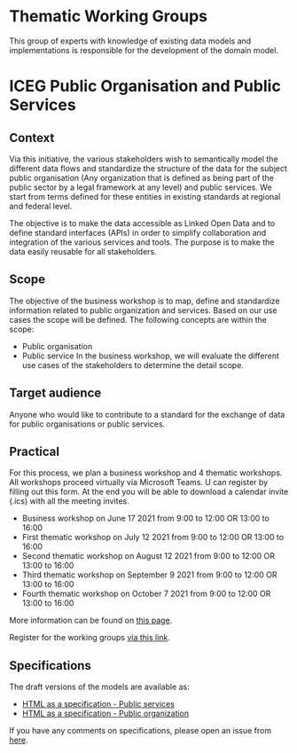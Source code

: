 # Thematic Working Groups

This group of experts with knowledge of existing data models and implementations is responsible for the development of the domain model. 

# ICEG Public Organisation and Public Services
## Context
Via this initiative, the various stakeholders wish to semantically model the different data flows and standardize the structure of the data for the subject public organisation (Any organization that is defined as being part of the public sector by a legal framework at any level) and public services. We start from terms defined for these entities in existing standards at regional and federal level.

The objective is to make the data accessible as Linked Open Data and to define standard interfaces (APIs) in order to simplify collaboration and integration of the various services and tools. The purpose is to make the data easily reusable for all stakeholders.
 
## Scope
The objective of the business workshop is to map, define and standardize information related to public organization and services. Based on our use cases the scope will be defined.
The following concepts are within the scope:
- Public organisation
- Public service
In the business workshop, we will evaluate the different use cases of the stakeholders to determine the detail scope.
 
## Target audience
Anyone who would like to contribute to a standard for the exchange of data for public organisations or public services.
 
## Practical
For this process, we plan a business workshop and 4 thematic workshops. All workshops proceed virtually via Microsoft Teams.
U can register by filling out this form. At the end you will be able to download a calendar invite (.ics) with all the meeting invites.
 
- Business workshop on June 17 2021 from 9:00 to 12:00 OR 13:00 to 16:00
- First thematic workshop on July 12 2021 from 9:00 to 12:00 OR 13:00 to 16:00
- Second thematic workshop on August 12 2021 from 9:00 to 12:00 OR 13:00 to 16:00
- Third thematic workshop on September 9 2021 from 9:00 to 12:00 OR 13:00 to 16:00
- Fourth thematic workshop on October 7 2021 from 9:00 to 12:00 OR 13:00 to 16:00
 
More information can be found on [this page](https://github.com/belgif/thematic/blob/master/org-services/Working%20group%20charter%20ICEG%20Public%20organisation%20and%20public%20services.docx).

Register for the working groups [via this link](https://ghentunipss.eu.qualtrics.com/jfe/form/SV_06wtzGyuCLCx7AW).

## Specifications

The draft versions of the models are available as: 

- [HTML as a specification - Public services](https://belgif.github.io/thematic/models/public%20services/index_en.html)
- [HTML as a specification - Public organization](https://belgif.github.io/thematic/models/public%20organisation/index_en.html) 

If you have any comments on specifications, please open an issue from [here](https://github.com/belgif/thematic/issues).

